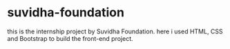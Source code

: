 # suvidha-foundation
this is the internship project by Suvidha Foundation.
here i used HTML, CSS and Bootstrap to build the front-end project.
